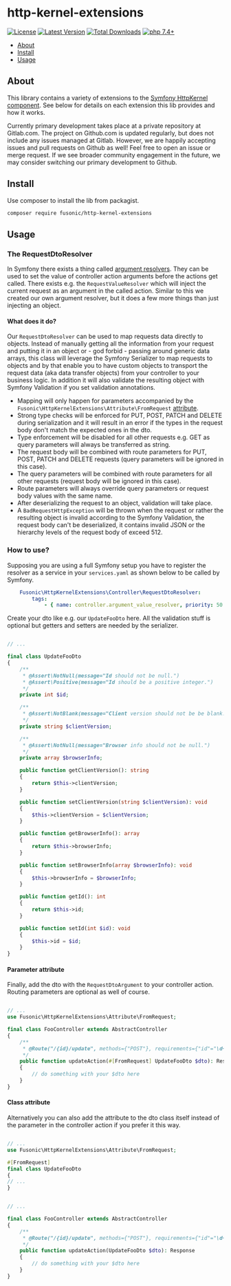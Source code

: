 # http-kernel-extensions

[![License](https://img.shields.io/packagist/l/fusonic/http-kernel-extensions?color=blue)](https://github.com/fusonic/http-kernel-extensions/blob/master/LICENSE)
[![Latest Version](https://img.shields.io/github/tag/fusonic/http-kernel-extensions.svg?color=blue)](https://github.com/fusonic/http-kernel-extensions/releases)
[![Total Downloads](https://img.shields.io/packagist/dt/fusonic/http-kernel-extensions.svg?color=blue)](https://packagist.org/packages/fusonic/http-kernel-extensions)
[![php 7.4+](https://img.shields.io/badge/php-min%207.4-blue.svg)](https://gitlab.com/fusonic/devops/php/extensions/-/blob/12-open-source-preparations/packages/http-kernel-extensions/composer.json)

* [About](#about)
* [Install](#install)
* [Usage](#usage)

## About

This library contains a variety of extensions to the [Symfony HttpKernel component](https://symfony.com/doc/current/components/http_kernel.html). See below for details on each extension this lib provides and how it works.

Currently primary development takes place at a private repository at Gitlab.com. The project on Github.com is updated regularly, but does not include any issues managed at Gitlab. However, we are happily accepting issues and pull requests on Github as well! Feel free to open an issue or merge request. If we see broader community engagement in the future, we may consider switching our primary development to Github.

## Install

Use composer to install the lib from packagist.

```bash
composer require fusonic/http-kernel-extensions
```

## Usage

### The RequestDtoResolver

In Symfony there exists a thing called [argument resolvers](https://symfony.com/doc/current/controller/argument_value_resolver.html). They can be used to set the value of controller action arguments before the actions get called. There exists e.g. the `RequestValueResolver` which will inject the current request as an argument in the called  action. Similar to this we created our own argument resolver, but it does a few more things than just injecting an object.

#### What does it do?
Our `RequestDtoResolver` can be used to map requests data directly to objects. Instead of manually getting all the
 information from your request and putting it in an object or - god forbid - passing around generic data arrays, this
  class will leverage the Symfony Serializer to map requests to objects and by that enable you to have custom objects
   to transport the request data (aka data transfer objects) from your controller to your business logic. In
    addition it will also validate the resulting object with Symfony Validation if you set validation annotations. 

- Mapping will only happen for parameters accompanied by the `Fusonic\HttpKernelExtensions\Attribute\FromRequest` [attribute](src/Attribute/FromRequest.php).
- Strong type checks will be enforced for PUT, POST, PATCH and DELETE during serialization and it will result in an
 error if the types in the request body don't match the expected ones in the dto.
- Type enforcement will be disabled for all other requests e.g. GET as query parameters will always be transferred as
 string.
- The request body will be combined with route parameters for PUT, POST, PATCH and DELETE requests (query parameters
 will be ignored in this case).
- The query parameters will be combined with route parameters for all other requests (request body will be ignored in
 this case).
 - Route parameters will always override query parameters or request body values with the same name.
 - After deserializing the request to an object, validation will take place.
 - A `BadRequestHttpException` will be thrown when the request or rather the resulting object is invalid according to
  the Symfony Validation, the request body can't be deserialized, it contains invalid JSON or the hierarchy levels 
   of the request body of exceed 512.

### How to use?

Supposing you are using a full Symfony setup you have to register the resolver as a service in your `services.yaml` as
 shown below to be called by Symfony.

```yaml
    Fusonic\HttpKernelExtensions\Controller\RequestDtoResolver:
        tags:
            - { name: controller.argument_value_resolver, priority: 50 }
```

Create your dto like e.g. our `UpdateFooDto` here. All the validation stuff is optional but getters and setters are
 needed by the serializer.

```php

// ...

final class UpdateFooDto
{
    /**
     * @Assert\NotNull(message="Id should not be null.")
     * @Assert\Positive(message="Id should be a positive integer.")
     */
    private int $id;

    /**
     * @Assert\NotBlank(message="Client version should not be be blank.")
     */
    private string $clientVersion;

    /**
     * @Assert\NotNull(message="Browser info should not be null.")
     */
    private array $browserInfo;

    public function getClientVersion(): string
    {
        return $this->clientVersion;
    }

    public function setClientVersion(string $clientVersion): void
    {
        $this->clientVersion = $clientVersion;
    }

    public function getBrowserInfo(): array
    {
        return $this->browserInfo;
    }

    public function setBrowserInfo(array $browserInfo): void
    {
        $this->browserInfo = $browserInfo;
    }

    public function getId(): int
    {
        return $this->id;
    }

    public function setId(int $id): void
    {
        $this->id = $id;
    }
}
```

#### Parameter attribute

Finally, add the dto with the `RequestDtoArgument` to your controller action. Routing parameters are optional as well of course.

```php

// ...
use Fusonic\HttpKernelExtensions\Attribute\FromRequest;

final class FooController extends AbstractController
{
    /**
     * @Route("/{id}/update", methods={"POST"}, requirements={"id"="\d+"})
     */
    public function updateAction(#[FromRequest] UpdateFooDto $dto): Response
    {
        // do something with your $dto here
    }
}
```

#### Class attribute

Alternatively you can also add the attribute to the dto class itself instead of the parameter in the controller action if you prefer it this way.

```php

// ...
use Fusonic\HttpKernelExtensions\Attribute\FromRequest;

#[FromRequest]
final class UpdateFooDto
{
// ...
}
```

```php

// ...

final class FooController extends AbstractController
{
    /**
     * @Route("/{id}/update", methods={"POST"}, requirements={"id"="\d+"})
     */
    public function updateAction(UpdateFooDto $dto): Response
    {
        // do something with your $dto here
    }
}
```
